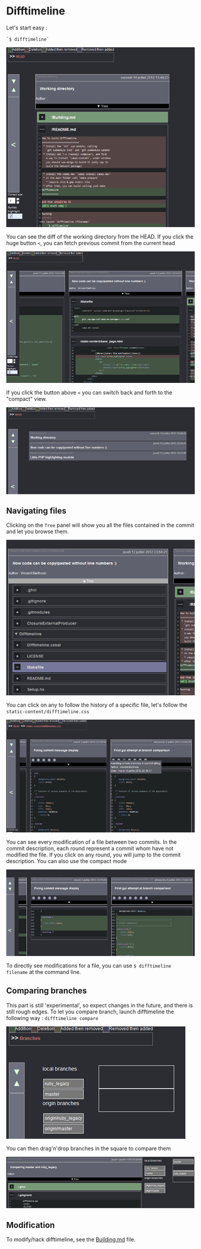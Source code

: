 
Difftimeline
============

Let's start easy :

    `$ difftimeline`

![First page](https://github.com/Twinside/DiffTimeline/raw/master/tutorial/first.png)

You can see the diff of the working directory from the HEAD. If you
click the huge button `<`, you can fetch previous commit from the
current head

![Fetching previous commits](https://github.com/Twinside/DiffTimeline/raw/master/tutorial/fetch_previous_commit.png)

If you click the button above `<` you can switch back and forth to the
"compact" view.

![Compact commit view](https://github.com/Twinside/DiffTimeline/raw/master/tutorial/compact_commit.png)

Navigating files
----------------
Clicking on the `Tree` panel will show you all the files contained
in the commit and let you browse them.

![Commit tree](https://github.com/Twinside/DiffTimeline/raw/master/tutorial/commit_tree.png)

You can click on any to follow the history of a specific file, let's follow the `static-content/difftimeline.css`

![File diff](https://github.com/Twinside/DiffTimeline/raw/master/tutorial/file_diff.png)

You can see every modification of a file between two commits. In the commit description, each round represent a commit whom have not modified the file. If you click on any round, you will jump to the commit description. You can also use the compact mode

![File diff](https://github.com/Twinside/DiffTimeline/raw/master/tutorial/file_diff_compact.png)

To directly see modifications for a file, you can use `$ difftimeline filename` at the command line.


Comparing branches
------------------
This part is still 'experimental', so expect changes in the future, and there is still rough edges. To let you compare branch, launch difftimeline the following way : `difftimeline compare`

![Branch comparaison](https://github.com/Twinside/DiffTimeline/raw/master/tutorial/branch_compare.png)

You can then drag'n'drop branches in the square to compare them

![Branch comparaison](https://github.com/Twinside/DiffTimeline/raw/master/tutorial/branch_compare_result.png)

Modification
------------
To modify/hack difftimeline, see the [Building.md](https://github.com/Twinside/DiffTimeline/raw/master/Building.md) file.
